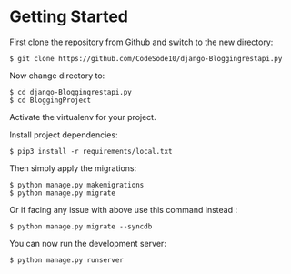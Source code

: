 # Getting Started

First clone the repository from Github and switch to the new directory:

    $ git clone https://github.com/CodeSode10/django-Bloggingrestapi.py

Now change directory to:

    $ cd django-Bloggingrestapi.py
    $ cd BloggingProject
    
Activate the virtualenv for your project.
    
Install project dependencies:

    $ pip3 install -r requirements/local.txt 
    
Then simply apply the migrations:

    $ python manage.py makemigrations    
    $ python manage.py migrate
    
Or if facing any issue with above use this command instead :

    $ python manage.py migrate --syncdb

You can now run the development server:

    $ python manage.py runserver
